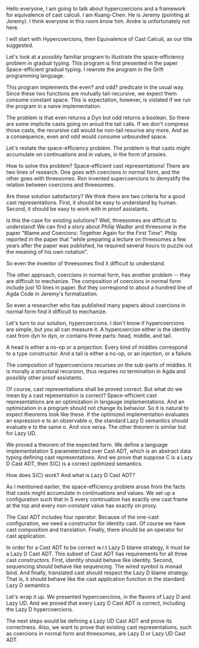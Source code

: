 Hello everyone, I am going to talk about hypercoercions and a framework for equivalence of cast calculi. 
I am Kuang-Chen. He is Jeremy (pointing at Jeremy).
I think everyone in this room know him.
Andre is unfortunately not here.



I will start with Hypercoercions, then Equivalence of Cast Calculi, as our title suggested.



Let's look at a possibly familiar program to illustrate the space-efficiency problem in gradual typing. This program is first presented in the paper Space-efficient gradual typing. I rewrote the program in the Grift programming language.

This program implements the even? and odd? predicate in the usual way. Since these two functions are mutually tail-recursive, we expect them consume constant space. This is expectation, however, is violated if we run the program in a naive implementation.

The problem is that even returns a Dyn but odd returns a boolean. So there are some implicite casts going on aroud the tail calls. If we don't compress those casts, the recursive call would be non-tail resurive any more. And as a consequence, even and odd would consume unbounded space.



Let's restate the space-efficiency problem. The problem is that casts might accumulate on continuations and in values, in the form of proxies.



How to solve this problem? Space-efficient cast representations! There are two lines of research. One goes with coercions in normal form, and the other goes with threesomes. Ron invented supercoercions to demystify the relation between coercions and threesomes.



Are these solution satisfactory? We think there are two criteria for a good cast representations. First, it should be easy to understand by human. Second, it should be easy to work with in proof assistants. 



Is this the case for existing solutions? Well, threesomes are difficult to understand! We can find a story about Philip Wadler and threesome in the paper "Blame and Coercions: Together Again for the First Time". Phlip reported in the paper that "while preparing a lecture on threesomes a few years after the paper was published, he required several hours to puzzle out the meaning of his own notation".

So even the inventor of threesomes find it difficult to understand.



The other approach, coercions in normal form, has another problem -- they are difficult to mechanize. The composition of coercions in normal form include just 10 lines in paper. But they correspond to about a hundred line of Agda Code in Jeremy's formalization.

So even a researcher who has published many papers about coercions in normal form find it difficult to mechanize.



Let's turn to our solution, hypercoercions. I don't know if hypercoercions are simple, but you all can measure it. A hypercoercion either is the identity cast from dyn to dyn, or contains three parts: head, middle, and tail.

A head is either a no-op or a projection. Every kind of middles correspond to a type constructor. And a tail is either a no-op, or an injection, or a failure.

The composition of hypercoercions recurses on the sub-parts of middles. It is morally a structural recursion, thus requires no termination in Agda and possibly other proof assistants.



Of course, cast representations shall be proved correct. But what do we mean by a cast repesentation is correct? Space-efficient cast representations are an optimization in langauge implementations. And an optimization in a program should not change its behavior. So it is natural to expect theorems look like these. If the optimized implementation evaluates an expression e to an observable o, the standard Lazy D semantics should evaluate e to the same o. And vice versa. The other theorem is similar but for Lazy UD.



We proved a theorem of the expected form. We define a language implementatation S parameterized over Cast ADT, which is an abstract data typing defining cast representations. And we prove that suppose C is a Lazy D Cast ADT, then S(C) is a correct optimized semantics.

How does S(C) work? And what is Lazy D Cast ADT?



As I mentioned earlier, the space-efficiency problem arose from the facts that casts might accumulate in continuations and values. We set up a configuration such that in S every continuation has exactly one cast frame at the top and every non-constant value has exactly on proxy.



The Cast ADT includes four operator. Because of the one-cast configuration, we need a constructor for identity cast. Of course we have cast composition and translation. Finally, there should be an operator for cast application.



In order for a Cast ADT to be correct w.r.t Lazy D blame strategy, it must be a Lazy D Cast ADT. This subset of Cast ADT has requirements for all three cast constructors. First, identity should behave like identity. Second, sequencing should behave like sequencing. The wired symbol is monad bind. And finally, translated cast should respect the Lazy D blame strategy. That is, it should behave like the cast application function in the standard Lazy D semantics.



Let's wrap it up. We presented hypercoercions, in the flavors of Lazy D and Lazy UD. And we proved that every Lazy D Cast ADT is correct, including the Lazy D hypercoercions.

The next steps would be defining a Lazy UD Cast ADT and prove its correctness.
Also, we want to prove that existing cast representations, such as coercions in normal form and threesomes, are Lazy D or Lazy UD Cast ADT.











